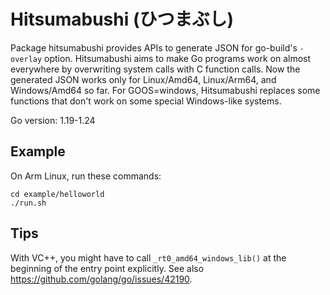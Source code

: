 # Hitsumabushi (ひつまぶし)

Package hitsumabushi provides APIs to generate JSON for go-build's `-overlay` option.
Hitsumabushi aims to make Go programs work on almost everywhere by overwriting system calls with C function calls.
Now the generated JSON works only for Linux/Amd64, Linux/Arm64, and Windows/Amd64 so far.
For GOOS=windows, Hitsumabushi replaces some functions that don't work on some special Windows-like systems.

Go version: 1.19-1.24

## Example

On Arm Linux, run these commands:

```
cd example/helloworld
./run.sh
```

## Tips

With VC++, you might have to call `_rt0_amd64_windows_lib()` at the beginning of the entry point explicitly.
See also https://github.com/golang/go/issues/42190.
